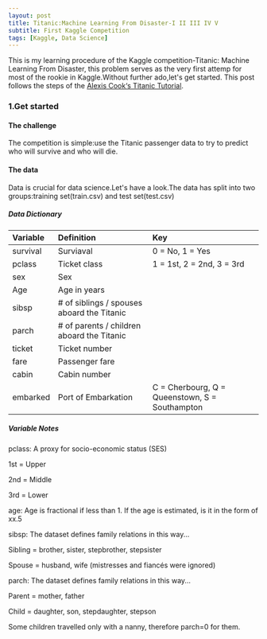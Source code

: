 ```yaml
---
layout: post
title: Titanic:Machine Learning From Disaster-I II III IV V
subtitle: First Kaggle Competition
tags: [Kaggle, Data Science]
---
```


This is my learning procedure of the Kaggle competition-Titanic: Machine Learning From Disaster, this problem serves as the very first attemp for most of the rookie in Kaggle.Without further ado,let's get started.
This post follows the steps of the [Alexis Cook‘s Titanic Tutorial](https://www.kaggle.com/alexisbcook/titanic-tutorial).

### 1.Get started

#### The challenge
	
 The competition is simple:use the Titanic passenger data to try to predict who will survive and who will die.
 
#### The data
 Data is crucial for data science.Let's have a look.The data has split into two groups:training set(train.csv) and test set(test.csv)
 
##### Data Dictionary

| Variable | Definition| Key |
| :------- |:--------- | :-- |
| survival | Surviaval | 0 = No, 1 = Yes |
| pclass | Ticket class | 1 = 1st, 2 = 2nd, 3 = 3rd |
| sex | Sex |  |
| Age | Age in years | |
| sibsp | # of siblings / spouses aboard the Titanic |
| parch | # of parents / children aboard the Titanic |
| ticket | Ticket number | |
| fare | Passenger fare | |
| cabin | Cabin number | |
| embarked | Port of Embarkation | C = Cherbourg, Q = Queenstown, S = Southampton

##### Variable Notes
pclass: A proxy for socio-economic status (SES)

1st = Upper

2nd = Middle

3rd = Lower

age: Age is fractional if less than 1. If the age is estimated, is it in the form of xx.5

sibsp: The dataset defines family relations in this way...

Sibling = brother, sister, stepbrother, stepsister

Spouse = husband, wife (mistresses and fiancés were ignored)

parch: The dataset defines family relations in this way...

Parent = mother, father

Child = daughter, son, stepdaughter, stepson

Some children travelled only with a nanny, therefore parch=0 for them.